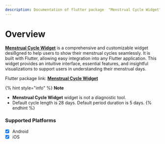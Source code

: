 ```yaml
---
description: Documentation of flutter package  "Menstrual Cycle Widget".
---
```


# Overview

[**Menstrual Cycle Widget**](https://pub.dev/packages/menstrual\_cycle\_widget) is a comprehensive and customizable widget desißgned to help users to show their menstrual cycles seamlessly. It is built with Flutter, allowing easy integration into any Flutter application. This widget provides an intuitive interface, essential features, and insightful visualizations to support users in understanding their menstrual days.

Flutter package link:  [ **Menstrual Cycle Widget**](https://pub.dev/packages/menstrual\_cycle\_widget)

{% hint style="info" %}
**Note**

* **Menstrual Cycle Widget** widget is not a diagnostic tool.
* Default cycle length is 28 days. Default period duration is 5 days.
{% endhint %}



### Supported Platforms <a href="#supported-platforms" id="supported-platforms"></a>

* [x] Android
* [x] iOS
